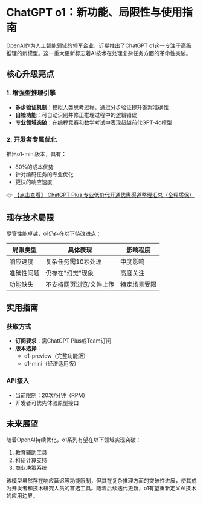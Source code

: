 # ChatGPT o1：新功能、局限性与使用指南

OpenAI作为人工智能领域的领军企业，近期推出了ChatGPT o1这一专注于高级推理的新模型。这一重大更新标志着AI技术在处理复杂任务方面的革命性突破。

## 核心升级亮点

### 1. 增强型推理引擎
- **多步验证机制**：模拟人类思考过程，通过分步验证提升答案准确性
- **自检功能**：可自动识别并修正推理过程中的逻辑错误
- **专业领域突破**：在编程竞赛和数学考试中表现超越前代GPT-4o模型

### 2. 开发者专属优化
推出o1-mini版本，具有：
- 80%的成本优势
- 针对编码任务的专业优化
- 更快的响应速度

👉 [【点击查看】 ChatGPT Plus 专业低价代开通优惠渠道整理汇总（全程质保）](https://bit.ly/DaiKai)

## 现存技术局限

尽管性能卓越，o1仍存在以下待改进点：

| 局限类型 | 具体表现 | 影响程度 |
|---------|--------|---------|
| 响应速度 | 复杂任务需10秒处理 | 中度影响 |
| 准确性问题 | 仍存在"幻觉"现象 | 高度关注 |
| 功能缺失 | 不支持网页浏览/文件上传 | 特定场景受限 |

## 实用指南

### 获取方式
- **订阅要求**：需ChatGPT Plus或Team订阅
- **版本选择**：
  - o1-preview（完整功能版）
  - o1-mini（经济适用版）

### API接入
- 当前限制：20次/分钟（RPM）
- 开发者可优先体验原型接口

## 未来展望

随着OpenAI持续优化，o1系列有望在以下领域实现突破：
1. 教育辅助工具
2. 科研计算支持
3. 商业决策系统

该模型虽然存在响应延迟等功能限制，但其在复杂推理方面的突破性进展，使其成为开发者和技术研究人员的首选工具。随着后续迭代更新，o1有望重新定义AI技术的应用边界。
